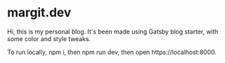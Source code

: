 # margit.dev

Hi, this is my personal blog. It's been made using Gatsby blog starter, with some color and style tweaks.

To run locally, npm i, then npm run dev, then open https://localhost:8000.

